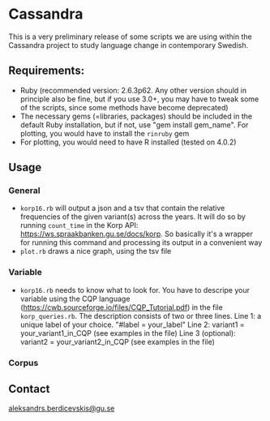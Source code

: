 # Cassandra
This is a very preliminary release of some scripts we are using within the Cassandra project to study language change in contemporary Swedish.

## Requirements: 
- Ruby (recommended version:  2.6.3p62. Any other version should in principle also be fine, but if you use 3.0+, you may have to tweak some of the scripts, since some methods have become deprecated)
- The necessary gems (=libraries, packages) should be included in the default Ruby installation, but if not, use "gem install gem_name". For plotting, you would have to install the `rinruby` gem
- For plotting, you would need to have R installed (tested on 4.0.2)

## Usage
### General
- `korp16.rb` will output a json and a tsv that contain the relative frequencies of the given variant(s) across the years. It will do so by running `count_time` in the Korp API: https://ws.spraakbanken.gu.se/docs/korp. So basically it's a wrapper for running this command and processing its output in a convenient way
- `plot.rb` draws a nice graph, using the tsv file

### Variable
- `korp16.rb` needs to know what to look for. You have to descripe your variable using the CQP language (https://cwb.sourceforge.io/files/CQP_Tutorial.pdf) in the file `korp_queries.rb`. The description consists of two or three lines.
Line 1: a unique label of your choice. "#label = your_label"
Line 2: variant1 = your_variant1_in_CQP (see examples in the file)
Line 3 (optional): variant2 = your_variant2_in_CQP (see examples in the file)



### Corpus



## Contact
aleksandrs.berdicevskis@gu.se


